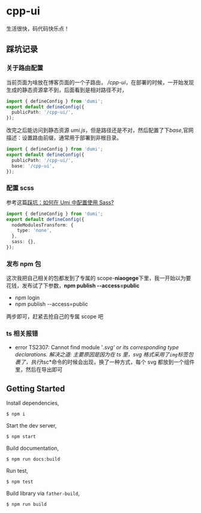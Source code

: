 # cpp-ui

生活很快，码代码快乐点！

## 踩坑记录

### 关于路由配置

当前页面为啥放在博客页面的一个子路由， _/cpp-ui_，在部署的时候，一开始发现生成的静态资源拿不到，后面看到是相对路径不对，

```ts
import { defineConfig } from 'dumi';
export default defineConfig({
  publicPath: '/cpp-ui/',
});
```

改完之后能访问到静态资源 _umi.js_，但是路径还是不对，然后配置了下*base*,官网描述：设置路由前缀，通常用于部署到非根目录。

```ts
import { defineConfig } from 'dumi';
export default defineConfig({
  publicPath: '/cpp-ui/',
  base: '/cpp-ui',
});
```

### 配置 scss

参考这篇[踩坑：如何在 Umi 中配置使用 Sass?](https://www.yuque.com/cherishtheyouth/kw0nhk/oudd6p)

```ts
import { defineConfig } from 'dumi';
export default defineConfig({
  nodeModulesTransform: {
    type: 'none',
  },
  sass: {},
});
```

### 发布 npm 包

这次我把自己相关的包都发到了专属的 scope-**niaogege**下里，我一开始以为要花钱，发布试了下参数，**npm publish --access=public**

- npm login
- npm publish --access=public

两步即可，赶紧去抢自己的专属 scope 吧

### ts 相关报错

- error TS2307: Cannot find module '*.svg' or its corresponding type declarations. 解决之道: 主要原因是因为在 ts 里，svg 格式采用了<code>img</code>标签包裹了，执行*tsc\*命令的时候会出现，换了一种方式，每个 svg 都放到一个组件里，然后在导出即可

## Getting Started

Install dependencies,

```bash
$ npm i
```

Start the dev server,

```bash
$ npm start
```

Build documentation,

```bash
$ npm run docs:build
```

Run test,

```bash
$ npm test
```

Build library via `father-build`,

```bash
$ npm run build
```
